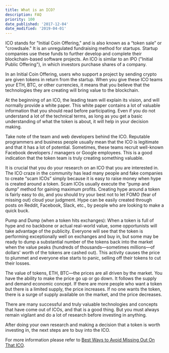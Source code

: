 ```yaml
---
title: What is an ICO?
description: FAQ
priority: 100
date_published: '2017-12-04'
date_modified: '2019-04-01'
---
```


ICO stands for "Initial Coin Offering," and is also known as a “token sale” or "crowdsale." It is an unregulated fundraising method for startups. Startup companies use these funds to further develop and complete their blockchain-based software projects. An ICO is similar to an IPO ("Initial Public Offering"), in which investors purchase shares of a company.

In an Initial Coin Offering, users who support a project by sending crypto are given tokens in return from the startup. When you give these ICO teams your ETH, BTC, or other currencies, it means that you believe that the technologies they are creating will bring value to the blockchain.

At the beginning of an ICO, the leading team will explain its vision, and will normally provide a white paper. This white paper contains a lot of valuable information that you should read before participating. Even if you do not understand a lot of the technical terms, as long as you get a basic understanding of what the token is about, it will help in your decision making.

Take note of the team and web developers behind the ICO. Reputable programmers and business people usually mean that the ICO is legitimate and that it has a lot of potential. Sometimes, these teams recruit well-known Facebook developers / managers or Google employees. This is a good indication that the token team is truly creating something valuable.

It is crucial that you do your research on an ICO that you are interested in. The ICO craze in the community has lead many people and fake companies to create “scam ICOs” simply because it is easy to raise money when hype is created around a token. Scam ICOs usually execute the “pump and dump” method for gaining maximum profits. Creating hype around a token is fairly easy to do, and you should try your best not to let FOMO (fear of missing out) cloud your judgment. Hype can be easily created through posts on Reddit, Facebook, Slack, etc., by people who are looking to make a quick buck.

Pump and Dump (when a token hits exchanges): When a token is full of hype and no backbone or actual real-world value, some opportunists will take advantage of the publicity. Everyone will see that the token is performing exceptionally well on exchanges and buy in, but some may be ready to dump a substantial number of the tokens back into the market when the value peaks (hundreds of thousands—sometimes millions—of dollars' worth of the tokens are cashed out). This activity causes the price to plummet and everyone else starts to panic, selling off their tokens to cut their losses.

The value of tokens, ETH, BTC—the prices are all driven by the market. You have the ability to make the price go up or go down. It follows the supply and demand economic concept. If there are more people who want a token but there is a limited supply, the price increases. If no one wants the token, there is a surge of supply available on the market, and the price decreases.

There are many successful and truly valuable technologies and concepts that have come out of ICOs, and that is a good thing. But you must always remain vigilant and do a lot of research before investing in anything.

After doing your own research and making a decision that a token is worth investing in, the next steps are to buy into the ICO.

For more information please refer to [Best Ways to Avoid Missing Out On That ICO](/general-knowledge/investing-icos-tokens/best-ways-to-avoid-missing-out-on-that-ico).
